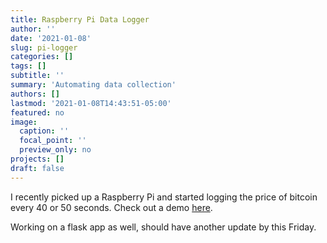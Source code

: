 ```yaml
---
title: Raspberry Pi Data Logger
author: ''
date: '2021-01-08'
slug: pi-logger
categories: []
tags: []
subtitle: ''
summary: 'Automating data collection'
authors: []
lastmod: '2021-01-08T14:43:51-05:00'
featured: no
image:
  caption: ''
  focal_point: ''
  preview_only: no
projects: []
draft: false
---
```


I recently picked up a Raspberry Pi and started logging the price of bitcoin every 40 or 50 seconds. Check out a demo [here](https://www.youtube.com/watch?v=KQN2H1IuiuM&t=2s).

Working on a flask app as well, should have another update by this Friday.

